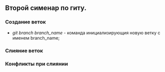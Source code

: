 ## Второй сименар по гиту.

### Создание веток 

* *git branch branch_name* - команда инициализирующия новую ветку с именем branch_name;


### Слияние веток

### Конфликты при слиянии
